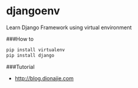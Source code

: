 # djangoenv
Learn Django Framework using virtual environment

###How to
```sh
pip install virtualenv
pip install django

```

###Tutorial
* http://blog.dionajie.com
